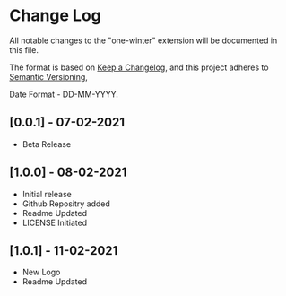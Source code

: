 # Change Log

All notable changes to the "one-winter" extension will be documented in this file.

The format is based on [Keep a Changelog](https://keepachangelog.com/en/1.0.0/),
and this project adheres to [Semantic Versioning](https://semver.org/spec/v2.0.0.html),

Date Format - DD-MM-YYYY.


## [0.0.1] - 07-02-2021

- Beta Release


## [1.0.0] - 08-02-2021

- Initial release
- Github Repositry added
- Readme Updated
- LICENSE Initiated

## [1.0.1] - 11-02-2021

- New Logo
- Readme Updated
